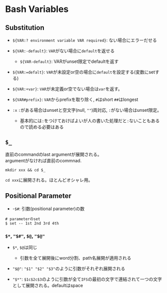 # Bash Variables

## Substitution

* `${VAR:? environment variable VAR required}`: ない場合にエラーだせる
* `${VAR:-default}`: `VAR`がない場合に`default`を返せる
  * `${VAR-default}`: VARがunset限定でdefaultを返す
* `${VAR:=defalt}`: `VAR`が未設定or空の場合に`default`を設定する(変数にsetする)
* `${VAR:+var}`: `VAR`が未定義or空でない場合は`var`を返す。
* `${VAR#prefix}`: `VAR`からprefixを取り除く, `#`はshort `##`はlongest

* `:x` `:`がある場合はunsetと空文字(null, `""`)両対応, `:`がない場合はunset限定。
  * 基本的には`:`をつけておけばよいが人の書いた処理だと`:`ないこともあるので読める必要はある

## `$_`

直前のcommandのlast argumentが展開される。  
argumentがなければ直前のcommnad.

```shell
mkdir xxx && cd $_
```

`cd xxx`に展開される。ほとんどオシャレ用。

## Positional Parameter

* -`$#`: 引数(positional parameter)の数

```shell
# parameterのset
$ set -- 1st 2nd 3rd 4th
```

### `$*`, `"$#"`, `$@`, `"$@"`

* `$*`, `$@`は同じ
  * 引数を全て展開後にword分割、path名展開が適用される

* `"$@"`: `"$1" "$2" "$3"`のように引数がそれぞれ展開される

* `"$*"`: `$1c$2c$3`のように引数が全て`IFS`の最初の文字で連結されて一つの文字として展開される。defaultはspace
